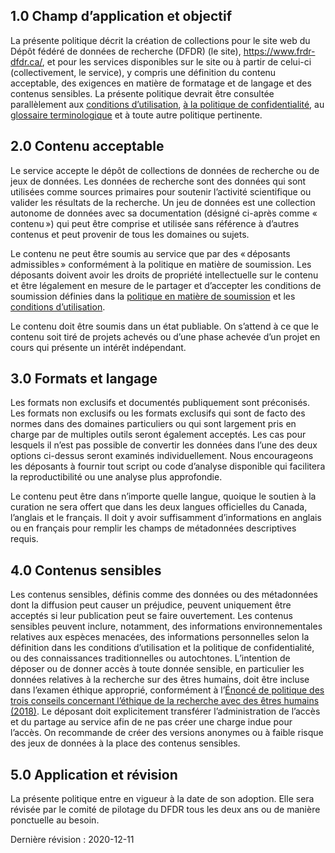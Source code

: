 
## 1.0 Champ d’application et objectif

La présente politique décrit la création de collections pour le site web du Dépôt fédéré de données de recherche (DFDR) (le site), <a href="https://www.frdr-dfdr.ca/repo/?locale=fr">https://www.frdr-dfdr.ca/</a>, et pour les services disponibles sur le site ou à partir de celui-ci (collectivement, le service), y compris une définition du contenu acceptable, des exigences en matière de formatage et de langage et des contenus sensibles. La présente politique devrait être consultée parallèlement aux [conditions d’utilisation](/policies/fr/conditions_d'utilisation/), [à la politique de confidentialité](/policies/fr/confidentialité/), au [glossaire terminologique](/policies/fr/glossaire/) et à toute autre politique pertinente.

## 2.0 Contenu acceptable

Le service accepte le dépôt de collections de données de recherche ou de jeux de données. Les données de recherche sont des données qui sont utilisées comme sources primaires pour soutenir l’activité scientifique ou valider les résultats de la recherche. Un jeu de données est une collection autonome de données avec sa documentation (désigné ci-après comme « contenu ») qui peut être comprise et utilisée sans référence à d’autres contenus et peut provenir de tous les domaines ou sujets. 

Le contenu ne peut être soumis au service que par des « déposants admissibles » conformément à la politique en matière de soumission. Les déposants doivent avoir les droits de propriété intellectuelle sur le contenu et être légalement en mesure de le partager et d’accepter les conditions de soumission définies dans la [politique en matière de soumission](/policies/fr/soumission_données/) et les [conditions d’utilisation](/policies/fr/conditions_d'utilisation/). 

Le contenu doit être soumis dans un état publiable. On s’attend à ce que le contenu soit tiré de projets achevés ou d’une phase achevée d’un projet en cours qui présente un intérêt indépendant.

## 3.0	Formats et langage

Les formats non exclusifs et documentés publiquement sont préconisés. Les formats non exclusifs ou les formats exclusifs qui sont de facto des normes dans des domaines particuliers ou qui sont largement pris en charge par de multiples outils seront également acceptés. Les cas pour lesquels il n’est pas possible de convertir les données dans l’une des deux options ci-dessus seront examinés individuellement. Nous encourageons les déposants à fournir tout script ou code d’analyse disponible qui facilitera la reproductibilité ou une analyse plus approfondie.

Le contenu peut être dans n’importe quelle langue, quoique le soutien à la curation ne sera offert que dans les deux langues officielles du Canada, l’anglais et le français. Il doit y avoir suffisamment d’informations en anglais ou en français pour remplir les champs de métadonnées descriptives requis.

## 4.0	Contenus sensibles

Les contenus sensibles, définis comme des données ou des métadonnées dont la diffusion peut causer un préjudice, peuvent uniquement être acceptés si leur publication peut se faire ouvertement. Les contenus sensibles peuvent inclure, notamment, des informations environnementales relatives aux espèces menacées, des informations personnelles selon la définition dans les conditions d’utilisation et la politique de confidentialité, ou des connaissances traditionnelles ou autochtones. L’intention de déposer ou de donner accès à toute donnée sensible, en particulier les données relatives à la recherche sur des êtres humains, doit être incluse dans l’examen éthique approprié, conformément à l’[Énoncé de politique des trois conseils concernant l’éthique de la recherche avec des êtres humains (2018)](https://ethics.gc.ca/fra/policy-politique_tcps2-eptc2_2018.html). Le déposant doit explicitement transférer l’administration de l’accès et du partage au service afin de ne pas créer une charge indue pour l’accès. On recommande de créer des versions anonymes ou à faible risque des jeux de données à la place des contenus sensibles.

## 5.0 Application et révision

La présente politique entre en vigueur à la date de son adoption. Elle sera révisée par le comité de pilotage du DFDR tous les deux ans ou de manière ponctuelle au besoin.

Dernière révision : 2020-12-11
